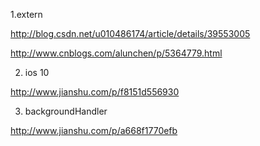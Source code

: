 1.extern 

http://blog.csdn.net/u010486174/article/details/39553005

http://www.cnblogs.com/alunchen/p/5364779.html

2. ios 10

http://www.jianshu.com/p/f8151d556930

3. backgroundHandler

http://www.jianshu.com/p/a668f1770efb




